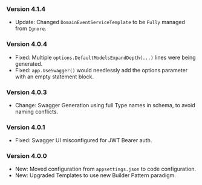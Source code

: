 ### Version 4.1.4

- Update: Changed `DomainEventServiceTemplate` to be `Fully` managed from `Ignore`.

### Version 4.0.4

- Fixed: Multiple `options.DefaultModelsExpandDepth(...)` lines were being generated.
- Fixed: `app.UseSwagger()` would needlessly add the options parameter with an empty statement block.

### Version 4.0.3

- Change: Swagger Generation using full Type names in schema, to avoid naming conflicts.

### Version 4.0.1

- Fixed: Swagger UI misconfigured for JWT Bearer auth.

### Version 4.0.0

- New: Moved configuration from `appsettings.json` to code configuration.
- New: Upgraded Templates to use new Builder Pattern paradigm.